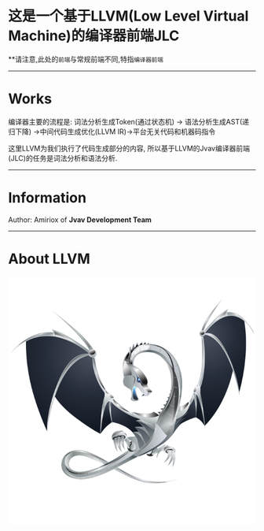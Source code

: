 # 这是一个基于LLVM(Low Level Virtual Machine)的编译器前端JLC
**请注意,此处的`前端`与常规前端不同,特指`编译器前端`

---

# Works
编译器主要的流程是:
词法分析生成Token(通过状态机) -> 语法分析生成AST(递归下降)
->中间代码生成优化(LLVM IR)->平台无关代码和机器码指令

这里LLVM为我们执行了代码生成部分的内容,
所以基于LLVM的Jvav编译器前端(JLC)的任务是词法分析和语法分析.

---

# Information
Author: Amiriox of **Jvav Development Team**

---

# About LLVM
![](LLVM_logo.svg)

